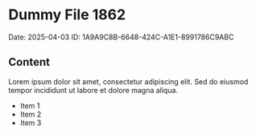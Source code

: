 # Dummy File 1862

Date: 2025-04-03
ID: 1A9A9C8B-6648-424C-A1E1-8991786C9ABC

## Content

Lorem ipsum dolor sit amet, consectetur adipiscing elit.
Sed do eiusmod tempor incididunt ut labore et dolore magna aliqua.

* Item 1
* Item 2
* Item 3

